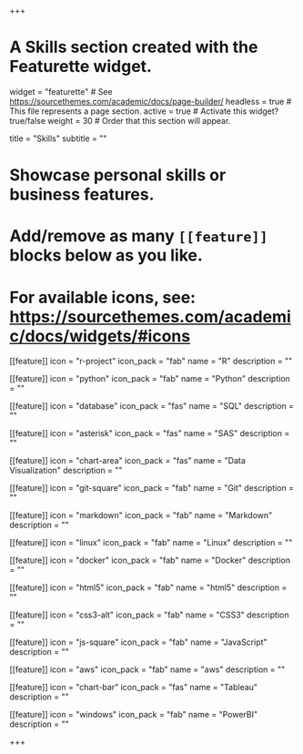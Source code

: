 +++
# A Skills section created with the Featurette widget.
widget = "featurette"  # See https://sourcethemes.com/academic/docs/page-builder/
headless = true  # This file represents a page section.
active = true  # Activate this widget? true/false
weight = 30  # Order that this section will appear.

title = "Skills"
subtitle = ""

# Showcase personal skills or business features.
# 
# Add/remove as many `[[feature]]` blocks below as you like.
# 
# For available icons, see: https://sourcethemes.com/academic/docs/widgets/#icons

[[feature]]
  icon = "r-project"
  icon_pack = "fab"
  name = "R"
  description = ""
  
[[feature]]
  icon = "python"
  icon_pack = "fab"
  name = "Python"
  description = ""
  
[[feature]]
  icon = "database"
  icon_pack = "fas"
  name = "SQL"
  description = ""  

[[feature]]
  icon = "asterisk"
  icon_pack = "fas"
  name = "SAS"
  description = ""

[[feature]]
  icon = "chart-area"
  icon_pack = "fas"
  name = "Data Visualization"
  description = ""  

[[feature]]
  icon = "git-square"
  icon_pack = "fab"
  name = "Git"
  description = ""  

[[feature]]
  icon = "markdown"
  icon_pack = "fab"
  name = "Markdown"
  description = ""  

[[feature]]
  icon = "linux"
  icon_pack = "fab"
  name = "Linux"
  description = ""  
  
[[feature]]
  icon = "docker"
  icon_pack = "fab"
  name = "Docker"
  description = ""  

[[feature]]
  icon = "html5"
  icon_pack = "fab"
  name = "html5"
  description = ""
  
[[feature]]
  icon = "css3-alt"
  icon_pack = "fab"
  name = "CSS3"
  description = ""  

[[feature]]
  icon = "js-square"
  icon_pack = "fab"
  name = "JavaScript"
  description = ""  

[[feature]]
  icon = "aws"
  icon_pack = "fab"
  name = "aws"
  description = ""  

[[feature]]
  icon = "chart-bar"
  icon_pack = "fas"
  name = "Tableau"
  description = ""  
  
[[feature]]
  icon = "windows"
  icon_pack = "fab"
  name = "PowerBI"
  description = ""  

+++
